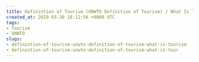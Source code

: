 ```yaml
---
title: Definintion of Tourism (UNWTO Definition of Tourism) / What Is Tourism ?
created_at: 2010-03-30 18:12:56 +0000 UTC
tags:
- Tourism
- UNWTO
slugs:
- definintion-of-tourism-unwto-definition-of-tourism-what-is-tourism
- definintion-of-tourism-unwto-definition-of-tourism-what-is-tour
---
```

